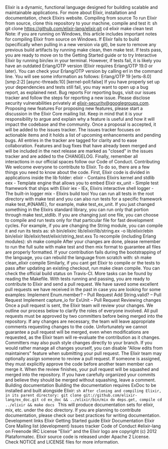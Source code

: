 Elixir is a dynamic, functional language designed for building scalable and maintainable applications. For more about Elixir, installation and documentation, check Elixirs website. Compiling from source To run Elixir from source, clone this repository to your machine, compile and test it: sh git clone https://github.com/elixir-lang/elixir.git cd elixir make clean test Note: if you are running on Windows, this article includes important notes for compiling Elixir from source on Windows. If Elixir fails to build (specifically when pulling in a new version via git), be sure to remove any previous build artifacts by running make clean, then make test. If tests pass, you are ready to move on to the Getting Started guide or to try Interactive Elixir by running bin/iex in your terminal. However, if tests fail, it is likely you have an outdated Erlang/OTP version (Elixir requires Erlang/OTP 19.0 or later). You can check your Erlang/OTP version by calling erl in the command line. You will see some information as follows: Erlang/OTP 19 [erts-8.0] [smp:2:2] [async-threads:10] [kernel-poll:false] If you have properly set up your dependencies and tests still fail, you may want to open up a bug report, as explained next. Bug reports For reporting bugs, visit our issues tracker and follow the steps for reporting a new issue. Please disclose security vulnerabilities privately at elixir-security@googlegroups.com. Proposing new features For proposing new features, please start a discussion in the Elixir Core mailing list. Keep in mind that it is your responsibility to argue and explain why a feature is useful and how it will impact the codebase and the community. Once a proposal is accepted, it will be added to the issues tracker. The issues tracker focuses on actionable items and it holds a list of upcoming enhancements and pending bugs. All entries in the tracker are tagged for clarity and to ease collaboration. Features and bug fixes that have already been merged and will be included in the next release are marked as "closed" in the issues tracker and are added to the CHANGELOG. Finally, remember all interactions in our official spaces follow our Code of Conduct. Contributing We welcome everyone to contribute to Elixir. To do so, there are a few things you need to know about the code. First, Elixir code is divided in applications inside the lib folder: elixir - Contains Elixirs kernel and stdlib eex - Template engine that allows you to embed Elixir ex_unit - Simple test framework that ships with Elixir iex - IEx, Elixirs interactive shell logger - The built-in logger mix - Elixirs build tool You can run all tests in the root directory with make test and you can also run tests for a specific framework make test_#{NAME}, for example, make test_ex_unit. If you just changed something in the Elixirs standard library, you can run only that portion through make test_stdlib. If you are changing just one file, you can choose to compile and run tests only for that particular file for fast development cycles. For example, if you are changing the String module, you can compile it and run its tests as: sh bin/elixirc lib/elixir/lib/string.ex -o lib/elixir/ebin bin/elixir lib/elixir/test/elixir/string_test.exs To recompile (including Erlang modules): sh make compile After your changes are done, please remember to run the full suite with make test and then mix format to guarantee all files are properly formatted. If your contribution fails during the bootstrapping of the language, you can rebuild the language from scratch with: sh make clean_elixir compile Similarly, if you cant get Elixir to compile or the tests to pass after updating an existing checkout, run make clean compile. You can check the official build status on Travis-CI. More tasks can be found by reading the Makefile. With tests running and passing, you are ready to contribute to Elixir and send a pull request. We have saved some excellent pull requests we have received in the past in case you are looking for some examples: Implement Enum.member? – Pull Request Add String.valid? – Pull Request Implement capture_io for ExUnit – Pull Request Reviewing changes Once a pull request is sent, the Elixir team will review your changes. We outline our process below to clarify the roles of everyone involved. All pull requests must be approved by two committers before being merged into the repository. If any changes are necessary, the team will leave appropriate comments requesting changes to the code. Unfortunately we cannot guarantee a pull request will be merged, even when modifications are requested, as the Elixir team will re-evaluate the contribution as it changes. Committers may also push style changes directly to your branch. If you would rather manage all changes yourself, you can disable "Allow edits from maintainers" feature when submitting your pull request. The Elixir team may optionally assign someone to review a pull request. If someone is assigned, they must explicitly approve the code before another team member can merge it. When the review finishes, your pull request will be squashed and merged into the repository. If you have carefully organized your commits and believe they should be merged without squashing, leave a comment. Building documentation Building the documentation requires ExDoc to be installed and built alongside Elixir: ```sh After cloning and compiling Elixir, in its parent directory: git clone git://github.com/elixir-lang/ex_doc.git cd ex_doc && ../elixir/bin/mix do deps.get, compile cd ../elixir && make docs ``` This will produce documentation sets for elixir, mix, etc. under the doc directory. If you are planning to contribute documentation, please check our best practices for writing documentation. Development links Elixir Getting Started guide Elixir Documentation Elixir Core Mailing list (development) Issues tracker Code of Conduct #elixir-lang on Freenode IRC License "Elixir" and the Elixir logo are copyright (c) 2012 Plataformatec. Elixir source code is released under Apache 2 License. Check NOTICE and LICENSE files for more information.